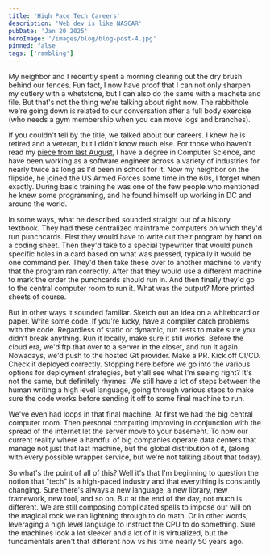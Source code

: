 ```yaml
---
title: 'High Pace Tech Careers'
description: 'Web dev is like NASCAR'
pubDate: 'Jan 20 2025'
heroImage: '/images/blog/blog-post-4.jpg'
pinned: false
tags: ['rambling']
---
```


My neighbor and I recently spent a morning clearing out the dry brush behind our fences. Fun fact, I now have proof that I can not only sharpen my cutlery with a whetstone, but I can also do the same with a machete and file. But that's not the thing we're talking about right now. The rabbithole we're going down is related to our conversation after a full body exercise (who needs a gym membership when you can move logs and branches).

If you couldn't tell by the title, we talked about our careers. I knew he is retired and a veteran, but I didn't know much else. For those who haven't read my [piece from last August](https://rohbot.dev/blog/001-failed-premed/), I have a degree in Computer Science, and have been working as a software engineer across a variety of industries for nearly twice as long as I'd been in school for it. Now my neighbor on the flipside, he joined the US Armed Forces some time in the 60s, I forget when exactly. During basic training he was one of the few people who mentioned he knew some programming, and he found himself up working in DC and around the world.

In some ways, what he described sounded straight out of a history textbook. They had these centralized mainframe computers on which they'd run punchcards. First they would have to write out their program by hand on a coding sheet. Then they'd take to a special typewriter that would punch specific holes in a card based on what was pressed, typically it would be one command per. They'd then take these over to another machine to verify that the program ran correctly. After that they would use a different machine to mark the order the punchcards should run in. And then finally they'd go to the central computer room to run it. What was the output? More printed sheets of course.

But in other ways it sounded familiar. Sketch out an idea on a whiteboard or paper. Write some code. If you're lucky, have a compiler catch problems with the code. Regardless of static or dynamic, run tests to make sure you didn't break anything. Run it locally, make sure it still works. Before the cloud era, we'd ftp that over to a server in the closet, and run it again. Nowadays, we'd push to the hosted Git provider. Make a PR. Kick off CI/CD. Check it deployed correctly. Stopping here before we go into the various options for deployment strategies, but y'all see what I'm seeing right? It's not the same, but definitely rhymes. We still have a lot of steps between the human writing a high level language, going through various steps to make sure the code works before sending it off to some final machine to run.

We've even had loops in that final machine. At first we had the big central computer room. Then personal computing improving in conjunction with the spread of the internet let the server move to  your basement. To now our current reality where a handful of big companies operate data centers that manage not just that last machine, but the global distribution of it, (along with every possible wrapper service, but we're not talking about that today).

So what's the point of all of this? Well it's that I'm beginning to question the notion that "tech" is a high-paced industry and that everything is constantly changing. Sure there's always a new language, a new library, new framework, new tool, and so on. But at the end of the day, not much is different. We are still composing complicated spells to impose our will on the magical rock we ran lightning through to do math. Or in other words, leveraging a high level language to instruct the CPU to do something. Sure the machines look a lot sleeker and a lot of it is virtualized, but the fundamentals aren't that different now vs his time nearly 50 years ago.
